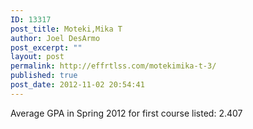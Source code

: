 ```yaml
---
ID: 13317
post_title: Moteki,Mika T
author: Joel DesArmo
post_excerpt: ""
layout: post
permalink: http://effrtlss.com/motekimika-t-3/
published: true
post_date: 2012-11-02 20:54:41
---
```

<p>Average GPA in Spring 2012 for first course listed: 2.407</p>